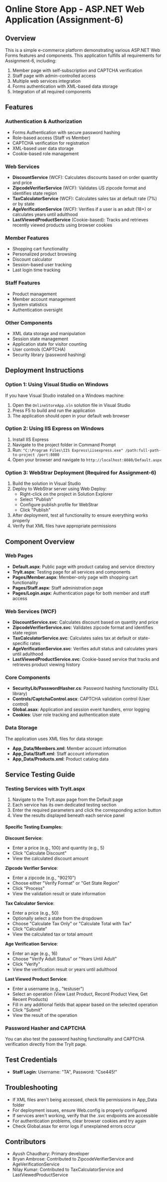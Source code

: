 # Online Store App - ASP.NET Web Application (Assignment-6)

## Overview
This is a simple e-commerce platform demonstrating various ASP.NET Web Forms features and components. This application fulfills all requirements for Assignment-6, including:

1. Member page with self-subscription and CAPTCHA verification
2. Staff page with admin-controlled access
3. Multiple web services integration
4. Forms authentication with XML-based data storage
5. Integration of all required components

## Features

### Authentication & Authorization
- Forms Authentication with secure password hashing
- Role-based access (Staff vs Member)
- CAPTCHA verification for registration
- XML-based user data storage
- Cookie-based role management

### Web Services
- **DiscountService** (WCF): Calculates discounts based on order quantity and price
- **ZipcodeVerifierService** (WCF): Validates US zipcode format and identifies state region
- **TaxCalculatorService** (WCF): Calculates sales tax at default rate (7%) or by state
- **AgeVerificationService** (WCF): Verifies if a user is an adult (18+) or calculates years until adulthood
- **LastViewedProductService** (Cookie-based): Tracks and retrieves recently viewed products using browser cookies

### Member Features
- Shopping cart functionality
- Personalized product browsing
- Discount calculator
- Session-based user tracking
- Last login time tracking

### Staff Features
- Product management
- Member account management
- System statistics
- Authentication oversight

### Other Components
- XML data storage and manipulation
- Session state management
- Application state for visitor counting
- User controls (CAPTCHA)
- Security library (password hashing)

## Deployment Instructions

### Option 1: Using Visual Studio on Windows
If you have Visual Studio installed on a Windows machine:
1. Open the `OnlineStoreApp.sln` solution file in Visual Studio
2. Press F5 to build and run the application
3. The application should open in your default web browser

### Option 2: Using IIS Express on Windows
1. Install IIS Express
2. Navigate to the project folder in Command Prompt
3. Run: `"C:\Program Files\IIS Express\iisexpress.exe" /path:full-path-to-project /port:8080`
4. Open your browser and navigate to `http://localhost:8080/Default.aspx`

### Option 3: WebStrar Deployment (Required for Assignment-6)
1. Build the solution in Visual Studio
2. Deploy to WebStrar server using Web Deploy:
   - Right-click on the project in Solution Explorer
   - Select "Publish"
   - Configure publish profile for WebStrar
   - Click "Publish"
3. After deployment, test all functionality to ensure everything works properly
4. Verify that XML files have appropriate permissions

## Component Overview

### Web Pages
- **Default.aspx**: Public page with product catalog and service directory
- **TryIt.aspx**: Testing page for all services and components
- **Pages/Member.aspx**: Member-only page with shopping cart functionality
- **Pages/Staff.aspx**: Staff administration page
- **Pages/Login.aspx**: Authentication page for both member and staff access

### Web Services (WCF)
- **DiscountService.svc**: Calculates discount based on quantity and price
- **ZipcodeVerifierService.svc**: Validates zipcode format and identifies state region
- **TaxCalculatorService.svc**: Calculates sales tax at default or state-specific rates
- **AgeVerificationService.svc**: Verifies adult status and calculates years until adulthood
- **LastViewedProductService.svc**: Cookie-based service that tracks and retrieves product viewing history

### Core Components
- **SecurityLib/PasswordHasher.cs**: Password hashing functionality (DLL library)
- **Controls/CaptchaControl.ascx**: CAPTCHA validation control (User control)
- **Global.asax**: Application and session event handlers, error logging
- **Cookies**: User role tracking and authentication state

### Data Storage
The application uses XML files for data storage:
- **App_Data/Members.xml**: Member account information
- **App_Data/Staff.xml**: Staff account information
- **App_Data/Products.xml**: Product catalog data

## Service Testing Guide

### Testing Services with TryIt.aspx
1. Navigate to the TryIt.aspx page from the Default page
2. Each service has its own dedicated testing section
3. Enter the required parameters and click the corresponding action button
4. View the results displayed beneath each service panel

#### Specific Testing Examples:

**Discount Service**:
- Enter a price (e.g., 100) and quantity (e.g., 5)
- Click "Calculate Discount"
- View the calculated discount amount

**Zipcode Verifier Service**:
- Enter a zipcode (e.g., "90210")
- Choose either "Verify Format" or "Get State Region"
- Click "Process"
- View the validation result or state information

**Tax Calculator Service**:
- Enter a price (e.g., 50)
- Optionally select a state from the dropdown
- Choose "Calculate Tax Only" or "Calculate Total with Tax"
- Click "Calculate"
- View the calculated tax or total amount

**Age Verification Service**:
- Enter an age (e.g., 16)
- Choose "Verify Adult Status" or "Years Until Adult"
- Click "Verify"
- View the verification result or years until adulthood

**Last Viewed Product Service**:
- Enter a username (e.g., "testuser")
- Select an operation (View Last Product, Record Product View, Get Recent Products)
- Fill in any additional fields that appear based on the selected operation
- Click "Submit"
- View the result of the operation

### Password Hasher and CAPTCHA
You can also test the password hashing functionality and CAPTCHA verification directly from the TryIt page.

## Test Credentials
- **Staff Login**: Username: "TA", Password: "Cse445!"

## Troubleshooting
- If XML files aren't being accessed, check file permissions in App_Data folder
- For deployment issues, ensure Web.config is properly configured
- If services aren't working, verify that the .svc endpoints are accessible
- For authentication problems, clear browser cookies and try again
- Check Global.asax for error logs if unexplained errors occur

## Contributors
- Ayush Chaudhary: Primary developer
- Bryan Ambrose: Contributed to ZipcodeVerifierService and AgeVerificationService
- Nilay Kumar: Contributed to TaxCalculatorService and LastViewedProductService